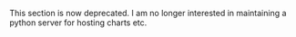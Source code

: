 This section is now deprecated. I am no longer interested in maintaining a python server for hosting charts etc.
